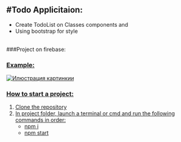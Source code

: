 #Todo Applicitaion:
---------
* Create TodoList on Classes components and</br>
* Using bootstrap for style</br></br>

###Project on firebase:
<a href="https://todolist-onclasses.web.app/" />

### Example:</br>
![Илюстрация картинкии](https://github.com/maxxtron/project-photo/blob/main/Classes-todo.png)

### How to start a project:
1. Clone the repository
2. In project folder, launch a terminal or cmd and run the following commands in order:
   * npm i
   * npm start
